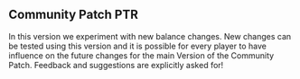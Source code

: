 ## Community Patch PTR

In this version we experiment with new balance changes.
New changes can be tested using this version and it is possible for every player to have influence on the future changes for the main Version of the Community Patch.
Feedback and suggestions are explicitly asked for!